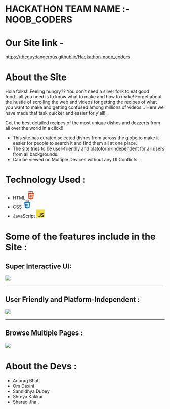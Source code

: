 # HACKATHON TEAM NAME :- NOOB_CODERS

# Our Site link -
https://theguydangerous.github.io/Hackathon-noob_coders

# About the Site

Hola folks!!
Feeling hungry??
You don’t need a silver fork to eat good food...all you need is to know what to make and how to make! Forget about the hustle of scrolling the web and videos for getting the recipes of what you want to make and getting confused among millions of videos... Here we have made that task quicker and easier for y'all!!

Get the best detailed recipes of the most unique dishes and dezzerts from all over the world in a click!!

- This site has curated selected dishes from across the globe to make it easier for people to search it and find them all at one place.
- The site tries to be user-friendly and platoform-independent for all users from all backgrounds.
- Can be viewed on Multiple Devices without any UI Conflicts.

# Technology Used :
- HTML  <img height = "26px" src = "https://raw.githubusercontent.com/github/explore/80688e429a7d4ef2fca1e82350fe8e3517d3494d/topics/html/html.png"> <img>
- CSS  <img height = "26px" src = "https://raw.githubusercontent.com/github/explore/80688e429a7d4ef2fca1e82350fe8e3517d3494d/topics/css/css.png"> <img>
- JavaScript <img height = "26px" src = "https://raw.githubusercontent.com/github/explore/80688e429a7d4ef2fca1e82350fe8e3517d3494d/topics/javascript/javascript.png"> <img>


# Some of the features include in the Site :

## Super Interactive UI:

<img src = "https://raw.githubusercontent.com/TheGuyDangerous/Hackathon-noob_coders/master/Readme%20files/Screenshot%202021-10-07%20140651.png"> </img>
<hr>

## User Friendly and Platform-Independent :

<img src = "https://raw.githubusercontent.com/TheGuyDangerous/Hackathon-noob_coders/master/Readme%20files/page2.png"> </img>
<hr>

## Browse Multiple Pages :

<img src = "https://raw.githubusercontent.com/TheGuyDangerous/Hackathon-noob_coders/master/Readme%20files/multiple%20pages.png"> </img>

# About the Devs  :

- Anurag Bhatt
- Om Daxini
- Sannidhya Dubey
- Shreya Kakkar
- Sharad Jha 
.
